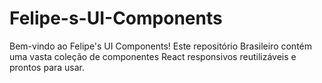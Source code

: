 # Felipe-s-UI-Components
Bem-vindo ao Felipe's UI Components! Este repositório Brasileiro contém uma vasta coleção de componentes React responsivos reutilizáveis e prontos para usar.
